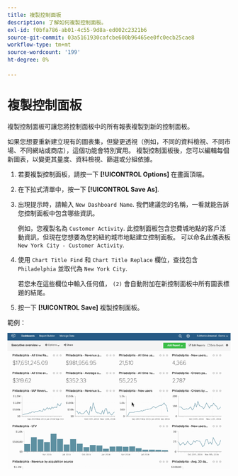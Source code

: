 ```yaml
---
title: 複製控制面板
description: 了解如何複製控制面板。
exl-id: f0bfa786-ab01-4c55-9d8a-ed002c2321b6
source-git-commit: 03a5161930cafcbe600b96465ee0fc0ecb25cae8
workflow-type: tm+mt
source-wordcount: '199'
ht-degree: 0%

---
```


# 複製控制面板

複製控制面板可讓您將控制面板中的所有報表複製到新的控制面板。

如果您想要重新建立現有的圖表集，但變更透視（例如，不同的資料檢視、不同市場、不同網站或商店），這個功能會特別實用。 複製控制面板後，您可以編輯每個新圖表，以變更其量度、資料檢視、篩選或分組依據。

1. 若要複製控制面板，請按一下 **[!UICONTROL Options]** 在畫面頂端。

1. 在下拉式清單中，按一下 **[!UICONTROL Save As]**.

1. 出現提示時，請輸入 `New Dashboard Name`. 我們建議您的名稱，一看就能告訴您控制面板中包含哪些資訊。

   例如，您複製名為 `Customer Activity`. 此控制面板包含您費城地點的客戶活動資訊，但現在您想要為您的紐約城市地點建立控制面板。 可以命名此儀表板 `New York City - Customer Activity`.

1. 使用 `Chart Title Find` 和 `Chart Title Replace` 欄位，查找包含 `Philadelphia` 並取代為 `New York City`.

   若您未在這些欄位中輸入任何值， `(2)` 會自動附加在新控制面板中所有圖表標題的結尾。

1. 按一下 **[!UICONTROL Save]** 複製控制面板。

範例：

![複製控制面板](../../assets/datgif.gif)
